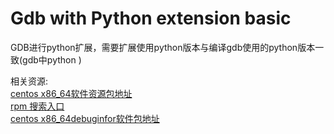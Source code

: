 # Gdb with Python extension basic

GDB进行python扩展，需要扩展使用python版本与编译gdb使用的python版本一致(gdb中python )

相关资源:  
[centos x86_64软件资源包地址](http://mirror.centos.org/centos/6/os/x86_64/Packages/)  
[rpm 搜索入口](https://rpmfind.net/linux/rpm2html/search.php?query=makeinfo&submit=Search+...&system=centos&arch=)  
[centos x86_64debuginfor软件包地址](http://debuginfo.centos.org/6/x86_64/)
